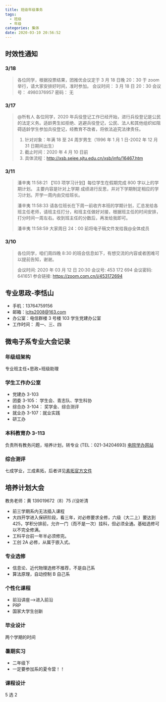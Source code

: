 ```yaml
---
title: 班级年级事务
tags:
  - 班级
  - 年级
categories: 集体
date: 2020-03-10 20:56:52
---
```


## 时效性通知

### 3/18

> 各位同学，根据投票结果，团推优会议定于 3 月 18 日晚 20：30 于 zoom 举行，请大家安排好时间，准时参加。
> 会议时间：
> 3 月 18 日 20：30
> 会议号：
> 4980376957
> 密码：
> 无

### 3/17

> @所有人
> 各位同学，2020 年兵役登记工作已经开始，进行兵役登记是公民的法定义务。适龄男生如拒绝、逃避兵役登记，公民、法人和其他组织如阻碍适龄学生参加兵役登记，经教育不改者，将依法追究法律责任。
>
> 1. 针对对象：年满 18 至 24 周岁男生（1996 年 1 月 1 日-2002 年 12 月 31 日期间出生）
> 2. 截止时间：2020 年 4 月 10 日前
> 3. 具体流程：<http://xsb.seiee.sjtu.edu.cn/xsb/info/16467.htm>

<!--more-->

### 3/11

> 潘辛夷 11:58:21
> 【103 项学习计划】每位学生在假期完成 800 字以上的学期计划。 主要内容是针对上学期 成绩进行反思，并对下学期制定相应的学习计划。开学一周内由交给班长。
>
> 潘辛夷 11:58:33
> 请各位班长在下周一前收齐本班的学期计划，汇总发给各班主任老师，请班主任打分，和班主任做好对接，根据班主任的时间安排，打分时间一周左右。收到班主任的分数后，再发给我即可。
>
> 潘辛夷 11:58:59
> 大家周日 24：00 前将电子稿文件发给我@全体成员

### 3/10

> 各位同学，咱们周四晚 8:30 的班会信息如下，有想交流的内容或者困难可以提前告知，谢谢。
>
> 会议时间: 2020 年 03 月 12 日 20:30
> 会议号: 453 172 694
> 会议密码: 641651
> 参会链接: <https://zoom.com.cn/j/453172694>

## 专业思政-李恬山

- 手机：13764759156
- 邮箱：lclts2008@163.com
- 办公室：电信群楼 3 号楼 103 学生党建办公室
- 工作时间： 周一、三、四

## 微电子系专业大会记录

### 年级组架构

专业班主任+思政+班级助理

### 学生工作办公室

- 党建办 3-103
- 团委 3-105： 学生会、青志队、学生科协
- 综合办 3-104： 奖学金、综合测评
- 就业办 3-107：就业实践
- 研工办

### 本科教育办 3-113

负责所有教务问题，培养计划，转专业
(TEL：021-34204693)
[电院学办网站](http://xsb.seiee.sjtu.edu.cn)

### 综合测评

七成学业，三成素拓，后者详见[素拓官方文件](上海交通大学电子信息与电气工程学院学生综合测评实施条例【2018.5】.pdf)

## 培养计划大会

教务老师：黄 139019672（8）75 //没听清

- 前三学期系内无法插入课程
- 大四开学进入保研阶段，看三年，对必修要求全修，六级（大二上）要达到 425，学积分排前，允许一门（而不是一次）挂科，但必须全通。基础选修可以不完全修满。
- 工科平台前一年半必须修完。
- 工创 2A 必修，从属于嵌入式。

### 专业选修

- 信息论、近代物理选修不推荐，不是自己系
- 算法原理，自动控制 B 自己系

### 个性化课程

- 前沿讲座——>进入前沿
- PRP
- 国家大学生创新

### 毕业设计

两个学期的时间

### 暑期实习

- 二年级下
- 一定要参加系的夏令营！！

### 课程设计

5 选 2

